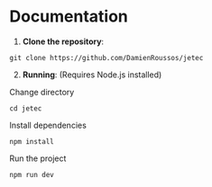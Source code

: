 # Documentation

1. **Clone the repository**:

```
git clone https://github.com/DamienRoussos/jetec
```

2. **Running**:  (Requires Node.js installed)

Change directory
```
cd jetec
```

Install dependencies
```
npm install
```

Run the project
```
npm run dev
```

